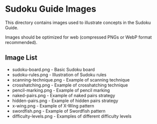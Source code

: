 # Sudoku Guide Images

This directory contains images used to illustrate concepts in the Sudoku Guide.

Images should be optimized for web (compressed PNGs or WebP format recommended).

## Image List
- sudoku-board.png - Basic Sudoku board
- sudoku-rules.png - Illustration of Sudoku rules
- scanning-technique.png - Example of scanning technique
- crosshatching.png - Example of crosshatching technique
- pencil-marking.png - Example of pencil marking
- naked-pairs.png - Example of naked pairs strategy
- hidden-pairs.png - Example of hidden pairs strategy
- x-wing.png - Example of X-Wing pattern
- swordfish.png - Example of Swordfish pattern
- difficulty-levels.png - Examples of different difficulty levels